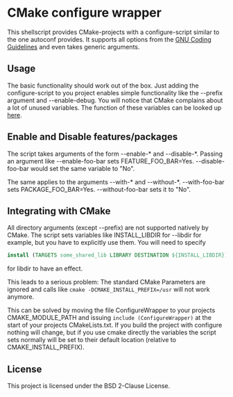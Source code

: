 CMake configure wrapper
=======================

This shellscript provides CMake-projects with a configure-script similar to the one autoconf provides. It supports all options from
the [GNU Coding Guidelines](http://www.gnu.org/prep/standards/html_node/Configuration.html) and even takes generic arguments.


Usage
-----

The basic functionality should work out of the box. Just adding the configure-script to you project enables simple functionality
like the --prefix argument and --enable-debug. You will notice that CMake complains about a lot of unused variables. The function of
these variables can be looked up [here](http://www.gnu.org/prep/standards/html_node/Directory-Variables.html).

Enable and Disable features/packages
---------------------------

The script takes arguments of the form --enable-\* and --disable-\*. Passing an argument like --enable-foo-bar sets
FEATURE\_FOO\_BAR=Yes. --disable-foo-bar would set the same variable to "No".

The same applies to the arguments --with-\* and --without-\*. --with-foo-bar sets PACKAGE\_FOO\_BAR=Yes. --without-foo-bar sets it to "No".

Integrating with CMake
----------------------

All directory arguments (except --prefix) are not supported natively by CMake. The script sets variables like INSTALL\_LIBDIR for --libdir for
example, but you have to explicitly use them. You will need to specify
```cmake
install (TARGETS some_shared_lib LIBRARY DESTINATION ${INSTALL_LIBDIR})
```
for libdir to have an effect.

This leads to a serious problem: The standard CMake Parameters are ignored and calls like `cmake -DCMAKE_INSTALL_PREFIX=/usr` will not work anymore.

This can be solved by moving the file ConfigureWrapper to your projects CMAKE\_MODULE\_PATH and issuing `include (ConfigureWrapper)` at the start of
your projects CMakeLists.txt. If you build the project with configure nothing will change, but if you use cmake directly the variables the script sets
normally will be set to their default location (relative to CMAKE\_INSTALL\_PREFIX).

License
-------

This project is licensed under the BSD 2-Clause License.
